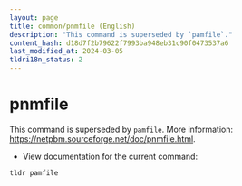 ```yaml
---
layout: page
title: common/pnmfile (English)
description: "This command is superseded by `pamfile`."
content_hash: d18d7f2b79622f7993ba948eb31c90f0473537a6
last_modified_at: 2024-03-05
tldri18n_status: 2
---
```

# pnmfile

This command is superseded by `pamfile`.
More information: <https://netpbm.sourceforge.net/doc/pnmfile.html>.

- View documentation for the current command:

`tldr pamfile`
